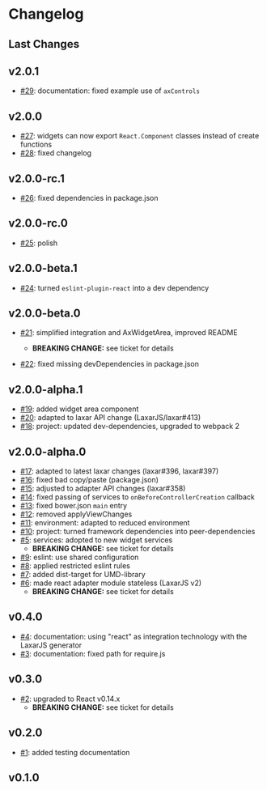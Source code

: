 # Changelog

## Last Changes


## v2.0.1

- [#29](https://github.com/LaxarJS/laxar-react-adapter/issues/29): documentation: fixed example use of `axControls`


## v2.0.0

- [#27](https://github.com/LaxarJS/laxar-react-adapter/issues/27): widgets can now export `React.Component` classes instead of create functions
- [#28](https://github.com/LaxarJS/laxar-react-adapter/issues/28): fixed changelog


## v2.0.0-rc.1

- [#26](https://github.com/LaxarJS/laxar-react-adapter/issues/26): fixed dependencies in package.json


## v2.0.0-rc.0

- [#25](https://github.com/LaxarJS/laxar-react-adapter/issues/25): polish


## v2.0.0-beta.1

- [#24](https://github.com/LaxarJS/laxar-react-adapter/issues/24): turned `eslint-plugin-react` into a dev dependency


## v2.0.0-beta.0

- [#21](https://github.com/LaxarJS/laxar-react-adapter/issues/21): simplified integration and AxWidgetArea, improved README
   + **BREAKING CHANGE:** see ticket for details

- [#22](https://github.com/LaxarJS/laxar-react-adapter/issues/22): fixed missing devDependencies in package.json


## v2.0.0-alpha.1

- [#19](https://github.com/LaxarJS/laxar-react-adapter/issues/19): added widget area component
- [#20](https://github.com/LaxarJS/laxar-react-adapter/issues/20): adapted to laxar API change (LaxarJS/laxar#413)
- [#18](https://github.com/LaxarJS/laxar-react-adapter/issues/18): project: updated dev-dependencies, upgraded to webpack 2


## v2.0.0-alpha.0

- [#17](https://github.com/LaxarJS/laxar-react-adapter/issues/17): adapted to latest laxar changes (laxar#396, laxar#397)
- [#16](https://github.com/LaxarJS/laxar-react-adapter/issues/16): fixed bad copy/paste (package.json)
- [#15](https://github.com/LaxarJS/laxar-react-adapter/issues/15): adjusted to adapter API changes (laxar#358)
- [#14](https://github.com/LaxarJS/laxar-react-adapter/issues/14): fixed passing of services to `onBeforeControllerCreation` callback
- [#13](https://github.com/LaxarJS/laxar-react-adapter/issues/13): fixed bower.json `main` entry
- [#12](https://github.com/LaxarJS/laxar-react-adapter/issues/12): removed applyViewChanges
- [#11](https://github.com/LaxarJS/laxar-react-adapter/issues/11): environment: adapted to reduced environment
- [#10](https://github.com/LaxarJS/laxar-react-adapter/issues/10): project: turned framework dependencies into peer-dependencies
- [#5](https://github.com/LaxarJS/laxar-react-adapter/issues/5): services: adopted to new widget services
   + **BREAKING CHANGE:** see ticket for details
- [#9](https://github.com/LaxarJS/laxar-react-adapter/issues/9): eslint: use shared configuration
- [#8](https://github.com/LaxarJS/laxar-react-adapter/issues/8): applied restricted eslint rules
- [#7](https://github.com/LaxarJS/laxar-react-adapter/issues/6): added dist-target for UMD-library
- [#6](https://github.com/LaxarJS/laxar-react-adapter/issues/6): made react adapter module stateless (LaxarJS v2)
   + **BREAKING CHANGE:** see ticket for details


## v0.4.0

- [#4](https://github.com/LaxarJS/laxar-react-adapter/issues/4): documentation: using "react" as integration technology with the LaxarJS generator
- [#3](https://github.com/LaxarJS/laxar-react-adapter/issues/3): documentation: fixed path for require.js


## v0.3.0

- [#2](https://github.com/LaxarJS/laxar-react-adapter/issues/2): upgraded to React v0.14.x
    + **BREAKING CHANGE:** see ticket for details


## v0.2.0

- [#1](https://github.com/LaxarJS/laxar-react-adapter/issues/1): added testing documentation


## v0.1.0
